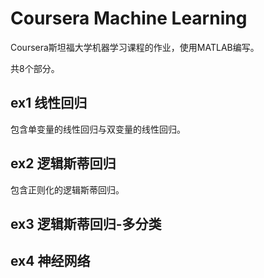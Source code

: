 # Coursera Machine Learning
Coursera斯坦福大学机器学习课程的作业，使用MATLAB编写。

共8个部分。

## ex1 线性回归
包含单变量的线性回归与双变量的线性回归。

## ex2 逻辑斯蒂回归
包含正则化的逻辑斯蒂回归。

## ex3 逻辑斯蒂回归-多分类

## ex4 神经网络
